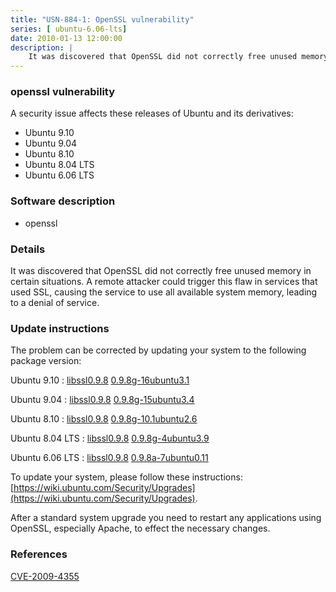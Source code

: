 ```yaml
---
title: "USN-884-1: OpenSSL vulnerability"
series: [ ubuntu-6.06-lts]
date: 2010-01-13 12:00:00
description: |
    It was discovered that OpenSSL did not correctly free unused memory in certain situations.  A remote attacker could trigger this flaw in services that used SSL, causing the service to use all available system memory, leading to a denial of service. 
--- 
```

 
### openssl vulnerability

A security issue affects these releases of Ubuntu and its derivatives:

* Ubuntu 9.10
* Ubuntu 9.04
* Ubuntu 8.10
* Ubuntu 8.04 LTS
* Ubuntu 6.06 LTS

### Software description

* openssl 

### Details

It was discovered that OpenSSL did not correctly free unused memory in certain situations. A remote attacker could trigger this flaw in services that used SSL, causing the service to use all available system memory, leading to a denial of service. 

### Update instructions

The problem can be corrected by updating your system to the following package version:

Ubuntu 9.10
 : [libssl0.9.8](https://launchpad.net/ubuntu/+source/openssl) <span> [0.9.8g-16ubuntu3.1](https://launchpad.net/ubuntu/+source/openssl/0.9.8g-16ubuntu3.1) </span> 

Ubuntu 9.04
 : [libssl0.9.8](https://launchpad.net/ubuntu/+source/openssl) <span> [0.9.8g-15ubuntu3.4](https://launchpad.net/ubuntu/+source/openssl/0.9.8g-15ubuntu3.4) </span> 

Ubuntu 8.10
 : [libssl0.9.8](https://launchpad.net/ubuntu/+source/openssl) <span> [0.9.8g-10.1ubuntu2.6](https://launchpad.net/ubuntu/+source/openssl/0.9.8g-10.1ubuntu2.6) </span> 

Ubuntu 8.04 LTS
 : [libssl0.9.8](https://launchpad.net/ubuntu/+source/openssl) <span> [0.9.8g-4ubuntu3.9](https://launchpad.net/ubuntu/+source/openssl/0.9.8g-4ubuntu3.9) </span> 

Ubuntu 6.06 LTS
 : [libssl0.9.8](https://launchpad.net/ubuntu/+source/openssl) <span> [0.9.8a-7ubuntu0.11](https://launchpad.net/ubuntu/+source/openssl/0.9.8a-7ubuntu0.11) </span> 

To update your system, please follow these instructions: [https://wiki.ubuntu.com/Security/Upgrades](https://wiki.ubuntu.com/Security/Upgrades).

After a standard system upgrade you need to restart any applications using OpenSSL, especially Apache, to effect the necessary changes. 

### References

 [CVE-2009-4355](http://people.ubuntu.com/~ubuntu-security/cve/CVE-2009-4355)
 
